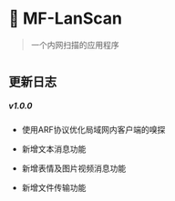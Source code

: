 # 🔫 MF-LanScan

> 一个内网扫描的应用程序


<h1 align="center"></h1>



## 更新日志

##### v1.0.0

- 使用ARF协议优化局域网内客户端的嗅探

- 新增文本消息功能

- 新增表情及图片视频消息功能

- 新增文件传输功能
